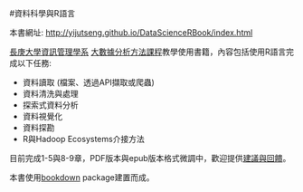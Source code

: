 
#資料科學與R語言

本書網址: http://yijutseng.github.io/DataScienceRBook/index.html

[長庚大學資訊管理學系](http://im.cgu.edu.tw/bin/home.php) [大數據分析方法課程](https://github.com/yijutseng/BigDataCGUIM)教學使用書籍，內容包括使用R語言完成以下任務:

- 資料讀取 (檔案、透過API擷取或爬蟲)
- 資料清洗與處理 
- 探索式資料分析
- 資料視覺化
- 資料探勘
- R與Hadoop Ecosystems介接方法

目前完成1-5與8-9章，PDF版本與epub版本格式微調中，歡迎提供[建議與回饋](https://goo.gl/forms/5Htobvwy2vsB7yiF3)。

本書使用[bookdown](https://bookdown.org/) package建置而成。


